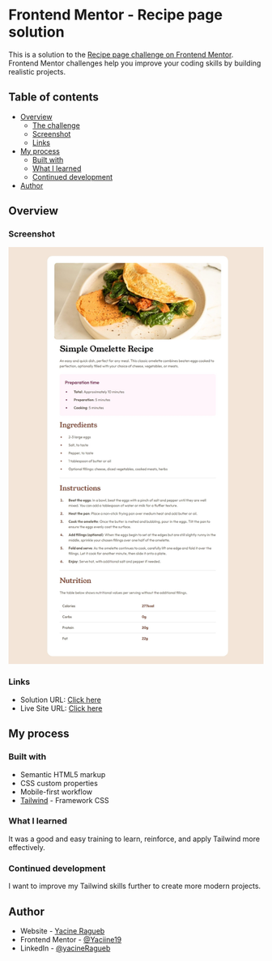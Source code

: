# Frontend Mentor - Recipe page solution

This is a solution to the [Recipe page challenge on Frontend Mentor](https://www.frontendmentor.io/challenges/recipe-page-KiTsR8QQKm). Frontend Mentor challenges help you improve your coding skills by building realistic projects. 

## Table of contents

- [Overview](#overview)
  - [The challenge](#the-challenge)
  - [Screenshot](#screenshot)
  - [Links](#links)
- [My process](#my-process)
  - [Built with](#built-with)
  - [What I learned](#what-i-learned)
  - [Continued development](#continued-development)
- [Author](#author)

## Overview

### Screenshot

![](assets/screenshot.jpeg)

### Links

- Solution URL: [Click here](https://github.com/Yaciine19/Frontend-challenge/tree/master/recipe-page-main)
- Live Site URL: [Click here](https://your-live-site-url.com)

## My process

### Built with

- Semantic HTML5 markup
- CSS custom properties
- Mobile-first workflow
- [Tailwind](https://tailwindcss.com/) - Framework CSS

### What I learned

It was a good and easy training to learn, reinforce, and apply Tailwind more effectively.

### Continued development

I want to improve my Tailwind skills further to create more modern projects.

## Author

- Website - [Yacine Ragueb](https://yacineragueb.vercel.app/)
- Frontend Mentor - [@Yaciine19](https://www.frontendmentor.io/profile/Yaciine19)
- LinkedIn - [@yacineRagueb](https://www.linkedin.com/in/yacine-ragueb-8033a9302/)
